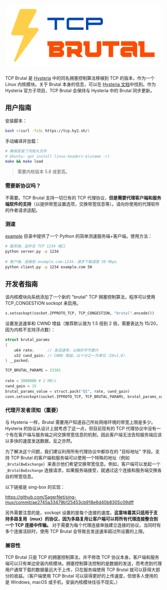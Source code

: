 # ![TCP Brutal](logo.png)

TCP Brutal 是 [Hysteria](https://hysteria.network/) 中的同名拥塞控制算法移植到 TCP 的版本，作为一个 Linux 内核模块。关于 Brutal 本身的信息，可以在 [Hysteria 文档](https://hysteria.network/zh/docs/advanced/Full-Server-Config/#_6)中找到。作为 Hysteria 官方子项目，TCP Brutal 会保持与 Hysteria 中的 Brutal 同步更新。

## 用户指南

安装脚本：

```bash
bash <(curl -fsSL https://tcp.hy2.sh/)
```

手动编译并加载：

```bash
# 确保安装了内核头文件
# Ubuntu: apt install linux-headers-$(uname -r)
make && make load
```

> 需要内核版本 5.8 或更高。

### 需要新协议吗？

不需要。TCP Brutal 支持一切已有的 TCP 代理协议，**但是需要代理客户端和服务端软件的支持**（以提供带宽设置选项，交换带宽信息等）。请向你使用的代理软件的作者请求适配。

### 测速

[example](example) 目录中提供了一个 Python 的简单测速服务端+客户端。使用方法：

```bash
# 服务端，监听在 TCP 1234 端口
python server.py -p 1234

# 客户端，连接到 example.com:1234，请求下载速度 50 Mbps
python client.py -p 1234 example.com 50
```

## 开发者指南

该内核模块向系统添加了一个新的 "brutal" TCP 拥塞控制算法，程序可以使用 TCP_CONGESTION sockopt 来启用。

```python
s.setsockopt(socket.IPPROTO_TCP, TCP_CONGESTION, "brutal".encode())
```

设置发送速率和 CWND 增益（推荐默认值为 1.5 倍到 2 倍，需要表达为 15/20，因为内核不支持浮点数）：

```c
struct brutal_params
{
    u64 rate;      // 发送速率，以每秒字节数计
    u32 cwnd_gain; // CWND 增益，以十分之一为单位（10=1.0）
} __packed;
```

```python
TCP_BRUTAL_PARAMS = 23301

rate = 2000000 # 2 MB/s
cwnd_gain = 15
brutal_params_value = struct.pack("QI", rate, cwnd_gain)
conn.setsockopt(socket.IPPROTO_TCP, TCP_BRUTAL_PARAMS, brutal_params_value)
```

### 代理开发者须知（重要）

与 Hysteria 一样，Brutal 需要用户知道自己所处网络环境的带宽上限是多少。Hysteria 的协议从设计上就考虑了这一点，但目前现有的 TCP 代理协议中没有一个有在客户端与服务端之间交换带宽信息的机制，因此客户端无法告知服务端应该以多快的速度发送数据，反之亦然。

为了解决这个问题，我们建议利用所有代理协议中都存在的 "目标地址" 字段。支持 TCP Brutal 的客户端和服务端可以使用一个特殊的地址（例如 `_BrutalBwExchange`）来表示他们希望交换带宽信息。例如，客户端可以发起一个 `_BrutalBwExchange` 连接请求，如果服务端接受，就通过这个连接和服务端交换各自的带宽信息。

以下链接是 sing-box 的实现：

<https://github.com/SagerNet/sing-mux/commit/ae2745a33479b125453cb918e6d40b8305c09dff>

另外需要注意的是，sockopt 设置的是每个连接的速度。**这意味着其只适用于支持多路复用（mux）的协议，因为多路复用让客户端可以将所有代理连接整合到一个 TCP 连接中传输。** 对于需要为每个代理连接单独建立连接的协议，当同时有多个连接活跃时，使用 TCP Brutal 会导致总发送速率超过所设置的上限。

### 兼容性

TCP Brutal 只是 TCP 的拥塞控制算法，并不修改 TCP 协议本身。客户端和服务端可以只有单边安装内核模块。拥塞控制算法控制的是数据的发送，而考虑到代理用户通常下载的数据量远大于上传，只在服务端使用 TCP Brutal 就可以获得大部分的收益。（客户端使用 TCP Brutal 可以获得更好的上传速度，但很多人使用的是 Windows, macOS 或手机，安装内核模块往往不现实。）
